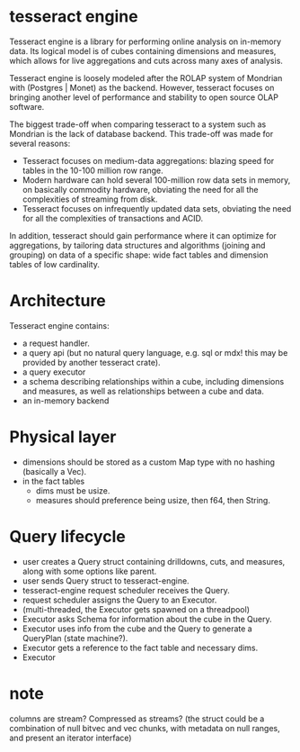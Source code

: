 # tesseract engine

Tesseract engine is a library for performing online analysis on in-memory data. Its logical model is of cubes containing dimensions and measures, which allows for live aggregations and cuts across many axes of analysis.

Tesseract engine is loosely modeled after the ROLAP system of Mondrian with (Postgres | Monet) as the backend. However, tesseract focuses on bringing another level of performance and stability to open source OLAP software.

The biggest trade-off when comparing tesseract to a system such as Mondrian is the lack of database backend. This trade-off was made for several reasons:
- Tesseract focuses on medium-data aggregations: blazing speed for tables in the 10-100 million row range.
- Modern hardware can hold several 100-million row data sets in memory, on basically commodity hardware, obviating the need for all the complexities of streaming from disk.
- Tesseract focuses on infrequently updated data sets, obviating the need for all the complexities of transactions and ACID.

In addition, tesseract should gain performance where it can optimize for aggregations, by tailoring data structures and algorithms (joining and grouping) on data of a specific shape: wide fact tables and dimension tables of low cardinality.

# Architecture

Tesseract engine contains:
- a request handler.
- a query api (but no natural query language, e.g. sql or mdx! this may be provided by another tesseract crate).
- a query executor
- a schema describing relationships within a cube, including dimensions and measures, as well as relationships between a cube and data.
- an in-memory backend

# Physical layer
- dimensions should be stored as a custom Map type with no hashing (basically a Vec).
- in the fact tables
  - dims must be usize.
  - measures should preference being usize, then f64, then String.

# Query lifecycle
- user creates a Query struct containing drilldowns, cuts, and measures, along with some options like parent.
- user sends Query struct to tesseract-engine.
- tesseract-engine request scheduler receives the Query.
- request scheduler assigns the Query to an Executor.
- (multi-threaded, the Executor gets spawned on a threadpool)
- Executor asks Schema for information about the cube in the Query.
- Executor uses info from the cube and the Query to generate a QueryPlan (state machine?).
- Executor gets a reference to the fact table and necessary dims.
- Executor 

# note
columns are stream? Compressed as streams? (the struct could be a combination of null bitvec and vec chunks, with metadata on null ranges, and present an iterator interface)
